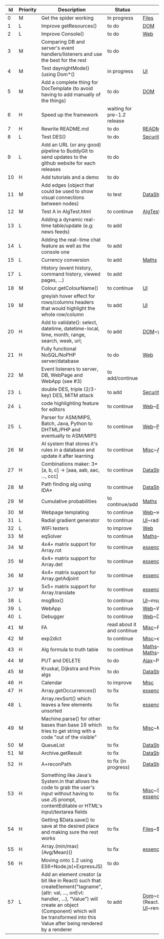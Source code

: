| Id | Priority | Description | Status | Where |
| ---- | ------- | ----- | ---- | ---- |
| 0 | M | Get the spider working | In progress | [Files] |
| 1 | L | Improve getResources() | to do | [DOM] |
| 2 | L | Improve Console() | to do | [Web] |
| 3 | M | Comparing DB and server's event handlers/listeners and use the best for the rest | to do |  |
| 4 | M | Test daynightMode() (using Dom*() | in progress | [UI] |
| 5 | M | Add a complete thing for DocTemplate (to avoid having to add manually of the things) | to do | [DOM] |
| 6 | H | Speed up the framework | waiting for pre-1.2 release |  |
| 7 | H | Rewrite README.md | to do | [README](README.md) |
| 8 | L | Test DES() | to do | [Security] |
| 9 | L | Add an URL (or any good) pipeline to BuddyGit to send updates to the github website for each releases | to do |  |
| 10 | H | Add tutorials and a demo | to do  |  |
| 11 | M | Add edges (object that could be used to show visual connections between nodes) | to test  | [DataStruct] |
| 12 | M | Test A in AlgTest.html | to continue | [AlgTest](test/algTest.html) |
| 13 | L | Adding a dynamic real-time table/update (e.g: news feeds) | to add |  |
| 14 | L | Adding the real-time chat feature as well as the console one | to add | |
| 15 | L | Currency conversion | to add | [Maths] |
| 17 | L | History (event history, command history, viewed pages, ...) | to add | |
| 18 | M | Colour.getColourName() | to continue | [UI] |
| 19 | M | greyish hover effect for rows/columns headers that would highlight the whole row/column | to add | [UI] |
| 20 | H | Add to validate(): select, datetime, datetime-local, time, month, range, search, week, url; | to add | [DOM]~[validate()](1.1/modules/DOM.js~validate) |
| 21 | H | Fully functional NoSQL/NoPHP server/database | to do | [Web] |
| 22 | M | Event listeners to server, DB, WebPage and WebApp (see #3) | to add/continue | |
| 23 | L | double DES, triple (2/3-key) DES, MiTM attack | to add | [Security] |
| 24 | L | code highlighting feature for editors | to continue | [Web]~[Editor.highlightSyntax](1.1/modules/Web.js~Editor.highlightSyntax) |
| 25 | L | Parser for ASM/MIPS, Batch, Java, Python to DHTML/PHP and eventually to ASM/MIPS | to continue | [Web]~[Parser.run](1.1/modules/Web.js~Parser.run) |
| 26 | M | AI system that stores it's rules in a database and update it after learning | to continue | [Misc]~[AI](1.1/modules/Misc.js~AI) |
| 27 | H | Combinations maker: 3*\[a, b, c\] -> \[aaa, aab, aac, ..., ccc\] | to continue | [DataStruct]~[Comb](1.1/modules/DataStruct.js~Comb) |
| 28 | M | Path finding alg using IDA* | to continue | [DataStruct]~[IDAstar](1.1/modules/DataStruct.js~IDAstar) |
| 29 | M | Cumulative probabilities | to continue/add | [Maths] |
| 30 | M | Webpage templating | to continue | [Web]~webPage |
| 31 | L | Radial gradient generator | to continue | [UI]~radialGradient |
| 32 | L | WiFi testers | to improve | [Web] |
| 33 | M | eqSolver | to continue | [Maths]~eqSolver |
| 34 | M | 4x4+ matrix support for Array.rot | to continue | [essence]~Array.rot |
| 35 | M | 4x4+ matrix support for Array.det | to continue | [essence]~Array.det |
| 36 | M | 4x4+ matrix support for Array.getAdjoint | to continue | [essence]~Array.getAdjoint |
| 37 | M | 5x5+ matrix support for Array.translate | to continue | [essence]~Array.translate |
| 38 | L | msgBox() | to continue | [UI]~msgBox |
| 39 | L | WebApp | to continue | [Web]~WebApp |
| 40 | L | Debugger | to continue | [Web]~Debugger |
| 41 | M | FA | read about it and continue | [Misc]~FA |
| 42 | M | exp2dict | to continue | [Misc]~exp2dict |
| 43 | H | Alg formula to truth table | to continue | [Maths]~truthTable, [Maths]~getDNF, [Maths]~getCNF |
| 44 | M | PUT and DELETE | to do | [Ajax]~PUT, [Ajax]~DELETE |
| 45 | M | Kruskal, Dijkstra and Prim algs | to do | [DataStruct] |
| 46 | H | Calendar | to improve | [Misc] |
| 47 | H | Array.getOccurrences() | to fix | [essence]~Array.getOccurrences |
| 48 | L | Array.revSort() which leaves a few elements unsorted | to fix | [essence]~Array.revSort |
| 49 | M | Machine.parse() for other bases than base 16 which tries to get string with a code "out of the visible" | to fix | [Misc]~Machine.parse |
| 50 | M | QueueList | to fix | [DataStruct]~QueueList |
| 51 | M | Archive.getResult | to fix | [DataStruct]~Archive |
| 52 | H | A+reconPath | to fix (in progress) | [DataStruct]~A |
| 53 | H | Something like Java's System.in that allows the code to grab the user's input without having to use JS prompt, contentEditable or HTML's input/textarea fields | to fix | [Misc]~Sys, [essence]~Essence.ask |
| 54 | H | Getting $Data.save() to save at the desired place and making sure the rest works | to fix | [Files]~$Data |
| 55 | H | Array.(min/max)(Avg/Mean)() | to fix | [essence]~Array |
| 56 | H | Moving onto 1.2 using ES6+Node.js(+ExpressJS) | to do | |
| 57 | L | Add an element creator (a bit like in React) such that: createElement("tagname", {attr: val, ..., onEvt: handler, ...}, "Value") will create an object (Component) which will be transformed into this <tagname attr="val" onEvt="handler(this)">Value</tagname> after being rendered by a renderer | to add | [Dom]~createComponent (React.createElement), [UI]~renderComponent |

[essence]: 1.1/essence.js
[Ajax]: 1.1/modules/Ajax.js
[DataStruct]: 1.1/modules/DataStruct.js
[DOM]: 1.1/modules/DOM.js
[Files]: 1.1/modules/Files.js
[Maths]: 1.1/modules/Maths.js
[Misc]: 1.1/modules/Misc.js
[QTest]: 1.1/modules/QTest.js
[Security]: 1.1/modules/Security.js
[UI]: 1.1/modules/UI.js
[Web]: 1.1/modules/Web.js